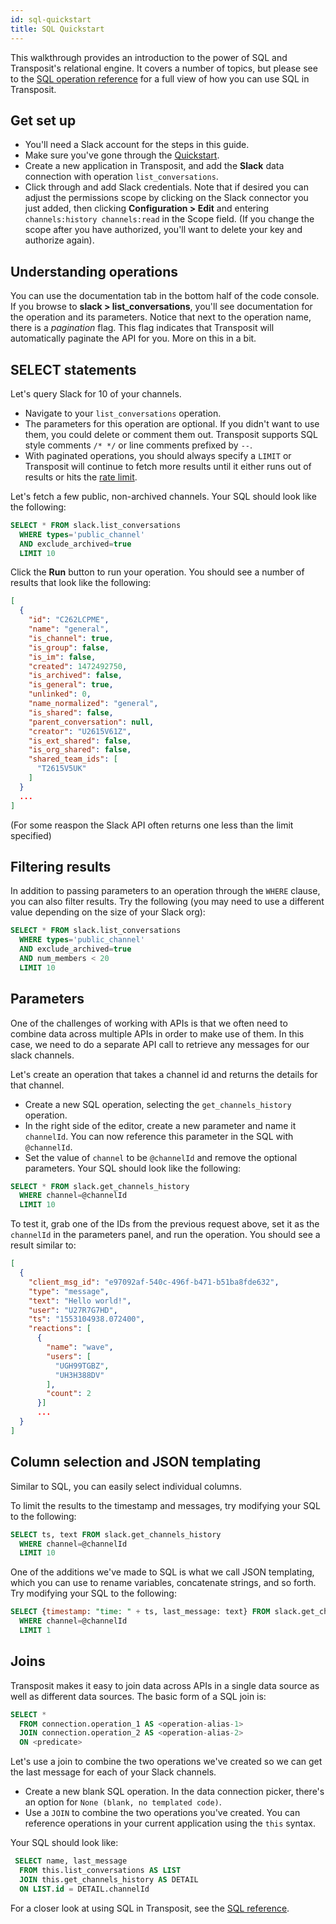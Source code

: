 ```yaml
---
id: sql-quickstart
title: SQL Quickstart
---
```


This walkthrough provides an introduction to the power of SQL and Transposit's relational engine. It covers a number of topics, but please see to the [SQL operation reference](../references/sql-operations.md) for a full view of how you can use SQL in Transposit.

## Get set up

* You'll need a Slack account for the steps in this guide.
* Make sure you've gone through the [Quickstart](quickstart.md).
* Create a new application in Transposit, and add the **Slack** data connection with operation `list_conversations`.
* Click through and add Slack credentials. Note that if desired you can adjust the permissions scope by clicking on the Slack connector you just added, then clicking **Configuration > Edit** and entering `channels:history channels:read` in the Scope field. (If you change the scope after you have authorized, you'll want to delete your key and authorize again).

## Understanding operations

You can use the documentation tab in the bottom half of the code console. If you browse to **slack > list_conversations**, you'll see documentation for the operation and its parameters. Notice that next to the operation name, there is a _pagination_ flag. This flag indicates that Transposit will automatically paginate the API for you. More on this in a bit.

## SELECT statements

Let's query Slack for 10 of your channels.

* Navigate to your `list_conversations` operation.
* The parameters for this operation are optional. If you didn't want to use them, you could delete or comment them out. Transposit supports SQL style comments `/* */` or line comments prefixed by `--`.
* With paginated operations, you should always specify a `LIMIT` or Transposit will continue to fetch more results until it either runs out of results or hits the [rate limit](../references/faq.md).

Let's fetch a few public, non-archived channels. Your SQL should look like the following:

```sql
SELECT * FROM slack.list_conversations
  WHERE types='public_channel'
  AND exclude_archived=true
  LIMIT 10
```

Click the **Run** button to run your operation. You should see a number of results that look like the following:

```json
[
  {
    "id": "C262LCPME",
    "name": "general",
    "is_channel": true,
    "is_group": false,
    "is_im": false,
    "created": 1472492750,
    "is_archived": false,
    "is_general": true,
    "unlinked": 0,
    "name_normalized": "general",
    "is_shared": false,
    "parent_conversation": null,
    "creator": "U2615V61Z",
    "is_ext_shared": false,
    "is_org_shared": false,
    "shared_team_ids": [
      "T2615V5UK"
    ]
  }
  ...
]
```
(For some reaspon the Slack API often returns one less than the limit specified)

## Filtering results

In addition to passing parameters to an operation through the `WHERE` clause, you can also filter results. Try the following (you may need to use a different value depending on the size of your Slack org):

```sql
SELECT * FROM slack.list_conversations
  WHERE types='public_channel'
  AND exclude_archived=true
  AND num_members < 20
  LIMIT 10
```

## Parameters

One of the challenges of working with APIs is that we often need to combine data across multiple APIs in order to make use of them. In this case, we need to do a separate API call to retrieve any messages for our slack channels.

Let's create an operation that takes a channel id and returns the details for that channel.

* Create a new SQL operation, selecting the `get_channels_history` operation.
* In the right side of the editor, create a new parameter and name it `channelId`. You can now reference this parameter in the SQL with `@channelId`.
* Set the value of `channel` to be `@channelId` and remove the optional parameters. Your SQL should look like the following:

```sql
SELECT * FROM slack.get_channels_history
  WHERE channel=@channelId
  LIMIT 10
```

To test it, grab one of the IDs from the previous request above, set it as the `channelId` in the parameters panel, and run the operation. You should see a result similar to:

```json
[
  {
    "client_msg_id": "e97092af-540c-496f-b471-b51ba8fde632",
    "type": "message",
    "text": "Hello world!",
    "user": "U27R7G7HD",
    "ts": "1553104938.072400",
    "reactions": [
      {
        "name": "wave",
        "users": [
          "UGH99TGBZ",
          "UH3H388DV"
        ],
        "count": 2
      }]
      ...
  }
]
```

## Column selection and JSON templating

Similar to SQL, you can easily select individual columns.

To limit the results to the timestamp and messages, try modifying your SQL to the following:

```sql
SELECT ts, text FROM slack.get_channels_history
  WHERE channel=@channelId
  LIMIT 10
```

One of the additions we've made to SQL is what we call JSON templating, which you can use to rename variables, concatenate strings, and so forth. Try modifying your SQL to the following:

```sql
SELECT {timestamp: "time: " + ts, last_message: text} FROM slack.get_channels_history
  WHERE channel=@channelId
  LIMIT 1
```

## Joins

Transposit makes it easy to join data across APIs in a single data source as well as different data sources. The basic form of a SQL join is:

```sql
SELECT *
  FROM connection.operation_1 AS <operation-alias-1>
  JOIN connection.operation_2 AS <operation-alias-2>
  ON <predicate>
```

Let's use a join to combine the two operations we've created so we can get the last message for each of your Slack channels.
* Create a new blank SQL operation. In the data connection picker, there's an option for `None (blank, no templated code)`.
* Use a `JOIN` to combine the two operations you've created. You can reference operations in your current application using the `this` syntax.

Your SQL should look like:

```sql
 SELECT name, last_message
  FROM this.list_conversations AS LIST
  JOIN this.get_channels_history AS DETAIL
  ON LIST.id = DETAIL.channelId
```

For a closer look at using SQL in Transposit, see the [SQL reference](../references/sql-operations.md). 
